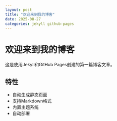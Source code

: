```yaml
---
layout: post
title: "欢迎来到我的博客"
date: 2025-08-27
categories: jekyll github-pages
---
```


# 欢迎来到我的博客

这是使用Jekyll和GitHub Pages创建的第一篇博客文章。

## 特性
* 自动生成静态页面
* 支持Markdown格式
* 内置主题系统
* 自动部署
